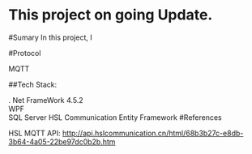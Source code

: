 # This project on going Update. 
#Sumary
In this project, I 

#Protocol 

MQTT 

##Tech Stack: 

 . Net FrameWork 4.5.2  
  WPF  
  SQL Server 
  HSL Communication 
  Entity Framework 
 #References  
 
  HSL MQTT API: http://api.hslcommunication.cn/html/68b3b27c-e8db-3b64-4a05-22be97dc0b2b.htm
 
